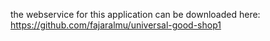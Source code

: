 the webservice for this application can be downloaded here:
https://github.com/fajaralmu/universal-good-shop1